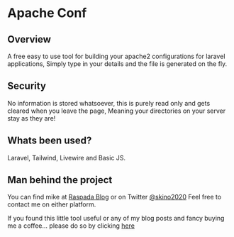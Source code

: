 # Apache Conf
## Overview
A free easy to use tool for building your apache2 configurations for laravel applications, Simply type in your details and the file is generated on the fly.
## Security
No information is stored whatsoever, this is purely read only and gets cleared when you leave the page, Meaning your directories on your server stay as they are!

## Whats been used?
Laravel, Tailwind, Livewire and Basic JS.

## Man behind the project
You can find mike at [Raspada Blog](www.raspada-blog.co.uk) or on Twitter [@skino2020](https://twitter.com/skino2020)
Feel free to contact me on either platform.

If you found this little tool useful or any of my blog posts and fancy buying me a coffee... please do so by clicking [here](http://www.buymeacoffee.com/skino2020)
